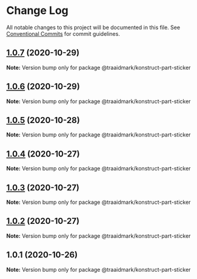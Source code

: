 # Change Log

All notable changes to this project will be documented in this file.
See [Conventional Commits](https://conventionalcommits.org) for commit guidelines.

## [1.0.7](https://github.com/traaidmark/konstruct/compare/@traaidmark/konstruct-part-sticker@1.0.6...@traaidmark/konstruct-part-sticker@1.0.7) (2020-10-29)

**Note:** Version bump only for package @traaidmark/konstruct-part-sticker





## [1.0.6](https://github.com/traaidmark/konstruct/compare/@traaidmark/konstruct-part-sticker@1.0.5...@traaidmark/konstruct-part-sticker@1.0.6) (2020-10-29)

**Note:** Version bump only for package @traaidmark/konstruct-part-sticker





## [1.0.5](https://github.com/traaidmark/konstruct/compare/@traaidmark/konstruct-part-sticker@1.0.4...@traaidmark/konstruct-part-sticker@1.0.5) (2020-10-28)

**Note:** Version bump only for package @traaidmark/konstruct-part-sticker





## [1.0.4](https://github.com/traaidmark/konstruct/compare/@traaidmark/konstruct-part-sticker@1.0.3...@traaidmark/konstruct-part-sticker@1.0.4) (2020-10-27)

**Note:** Version bump only for package @traaidmark/konstruct-part-sticker





## [1.0.3](https://github.com/traaidmark/konstruct/compare/@traaidmark/konstruct-part-sticker@1.0.2...@traaidmark/konstruct-part-sticker@1.0.3) (2020-10-27)

**Note:** Version bump only for package @traaidmark/konstruct-part-sticker





## [1.0.2](https://github.com/traaidmark/konstruct/compare/@traaidmark/konstruct-part-sticker@1.0.1...@traaidmark/konstruct-part-sticker@1.0.2) (2020-10-27)

**Note:** Version bump only for package @traaidmark/konstruct-part-sticker





## 1.0.1 (2020-10-26)

**Note:** Version bump only for package @traaidmark/konstruct-part-sticker
